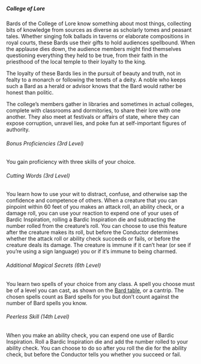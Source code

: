 ##### College of Lore

Bards of the College of Lore know something about most things, collecting bits of knowledge from sources as diverse as scholarly tomes and peasant tales.
Whether singing folk ballads in taverns or elaborate compositions in royal courts, these Bards use their gifts to hold audiences spellbound.
When the applause dies down, the audience members might find themselves questioning everything they held to be true, from their faith in the priesthood of the local temple to their loyalty to the king.

The loyalty of these Bards lies in the pursuit of beauty and truth, not in fealty to a monarch or following the tenets of a deity.
A noble who keeps such a Bard as a herald or advisor knows that the Bard would rather be honest than politic.

The college’s members gather in libraries and sometimes in actual colleges, complete with classrooms and dormitories, to share their lore with one another.
They also meet at festivals or affairs of state, where they can expose corruption, unravel lies, and poke fun at self-important figures of authority.

###### Bonus Proficiencies (3rd Level)

You gain proficiency with three skills of your choice.

###### Cutting Words (3rd Level)

You learn how to use your wit to distract, confuse, and otherwise sap the confidence and competence of others.
When a creature that you can pinpoint within 60 feet of you makes an attack roll, an ability check, or a damage roll, you can use your reaction to expend one of your uses of Bardic Inspiration, rolling a Bardic Inspiration die and subtracting the number rolled from the creature’s roll.
You can choose to use this feature after the creature makes its roll, but before the Conductor determines whether the attack roll or ability check succeeds or fails, or before the creature deals its damage.
The creature is immune if it can’t hear (or see if you’re using a sign language) you or if it’s immune to being charmed.

###### Additional Magical Secrets (6th Level)

You learn two spells of your choice from any class.
A spell you choose must be of a level you can cast, as shown on the [Bard table](#Bard_the_bard_table), or a cantrip.
The chosen spells count as Bard spells for you but don’t count against the number of Bard spells you know.

###### Peerless Skill (14th Level)

When you make an ability check, you can expend one use of Bardic Inspiration.
Roll a Bardic Inspiration die and add the number rolled to your ability check.
You can choose to do so after you roll the die for the ability check, but before the Conductor tells you whether you succeed or fail.
